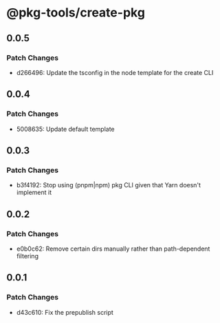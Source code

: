 # @pkg-tools/create-pkg

## 0.0.5

### Patch Changes

- d266496: Update the tsconfig in the node template for the create CLI

## 0.0.4

### Patch Changes

- 5008635: Update default template

## 0.0.3

### Patch Changes

- b3f4192: Stop using (pnpm|npm) pkg CLI given that Yarn doesn't implement it

## 0.0.2

### Patch Changes

- e0b0c62: Remove certain dirs manually rather than path-dependent filtering

## 0.0.1

### Patch Changes

- d43c610: Fix the prepublish script
